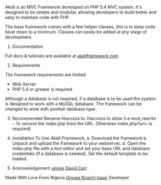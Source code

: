 Akidi is an MVC Framework developed on PHP 5.4 MVC system. It's designed to be simple and modular, allowing developers to build better and easy to maintain code with PHP.

The base framework comes with a few helper classes, this is to keep code bloat down to a minimum. Classes can easily be added at any stage of development.

1. Documentation

Full docs & tutorials are available at [akidiframework.com](http://www.akidiframework.com)

2. Requirements

 The framework requirements are limited

 - Web Server
 - PHP 5.4 or greater is required

 Although a database is not required, if a database is to be used the system is designed to work with a MySQL database. The framework can be changed to work with another database type.

3. Recommended
Rename htaccess to .htaccess to allow (i.e mod_rewrite - To remove the index.php from the URL. Otherwise index.php?url= is required)

4. Installation
To Use Akidi Framework,
a. Download the framework
b. Unpack and upload the framework to your webserver.
d. Open the index.php file with a text editor and set your base URL and database credentials (if a database is needed). Set the default template  to be loaded.


5. Acknowledgement
[Jessie](http://jream.com/)
[David Carr](http://daveismyname.com)


Made With Love From Nigeria
[Onuwa Nnachi Isaac](http://github.com/ionuwa)
Developer